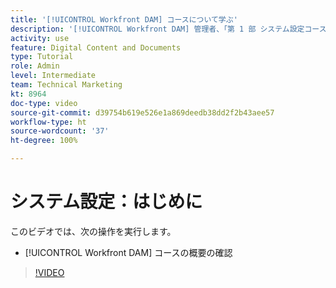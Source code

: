 ```yaml
---
title: '[!UICONTROL Workfront DAM] コースについて学ぶ'
description: '[!UICONTROL Workfront DAM] 管理者、「第 1 部 システム設定コース」でカバーされる内容について学びます。'
activity: use
feature: Digital Content and Documents
type: Tutorial
role: Admin
level: Intermediate
team: Technical Marketing
kt: 8964
doc-type: video
source-git-commit: d39754b619e526e1a869deedb38dd2f2b43aee57
workflow-type: ht
source-wordcount: '37'
ht-degree: 100%

---
```


# システム設定：はじめに

このビデオでは、次の操作を実行します。

* [!UICONTROL Workfront DAM] コースの概要の確認

>[!VIDEO](https://video.tv.adobe.com/v/335227/?quality=12)

<!-- Learn more graphic & links to documentation articles
* Accessing help for Workfront DAM
* Workfront DAM within Workfront
-->
